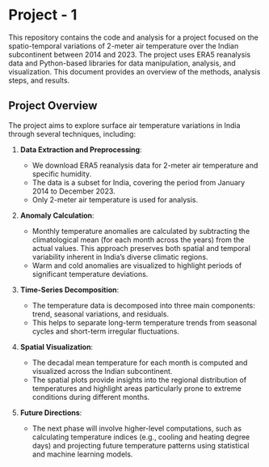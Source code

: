# Project - 1

This repository contains the code and analysis for a project focused on the spatio-temporal variations of 2-meter air temperature over the Indian subcontinent between 2014 and 2023. The project uses ERA5 reanalysis data and Python-based libraries for data manipulation, analysis, and visualization. This document provides an overview of the methods, analysis steps, and results.

## Project Overview

The project aims to explore surface air temperature variations in India through several techniques, including:
1. **Data Extraction and Preprocessing**:
   - We download ERA5 reanalysis data for 2-meter air temperature and specific humidity.
   - The data is a subset for India, covering the period from January 2014 to December 2023.
   - Only 2-meter air temperature is used for analysis.

2. **Anomaly Calculation**:
   - Monthly temperature anomalies are calculated by subtracting the climatological mean (for each month across the years) from the actual values. This approach preserves both spatial and temporal variability inherent in India’s diverse climatic regions.
   - Warm and cold anomalies are visualized to highlight periods of significant temperature deviations.

3. **Time-Series Decomposition**:
   - The temperature data is decomposed into three main components: trend, seasonal variations, and residuals.
   - This helps to separate long-term temperature trends from seasonal cycles and short-term irregular fluctuations.

4. **Spatial Visualization**:
   - The decadal mean temperature for each month is computed and visualized across the Indian subcontinent.
   - The spatial plots provide insights into the regional distribution of temperatures and highlight areas particularly prone to extreme conditions during different months.

5. **Future Directions**:
   - The next phase will involve higher-level computations, such as calculating temperature indices (e.g., cooling and heating degree days) and projecting future temperature patterns using statistical and machine learning models.
